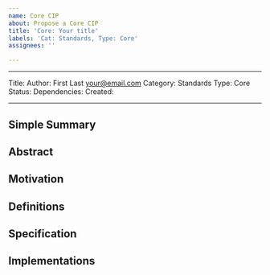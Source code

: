 ```yaml
---
name: Core CIP
about: Propose a Core CIP
title: 'Core: Your title'
labels: 'Cat: Standards, Type: Core'
assignees: ''

---
```


---
Title: 
Author: First Last <your@email.com>
Category: Standards
Type: Core
Status:
Dependencies:
Created:

---

## Simple Summary



## Abstract



## Motivation



## Definitions



## Specification



## Implementations
